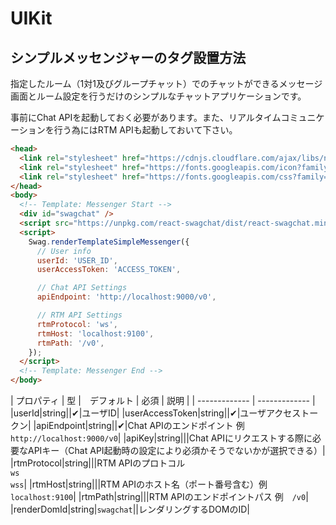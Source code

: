 # UIKit

## シンプルメッセンジャーのタグ設置方法

指定したルーム（1対1及びグループチャット）でのチャットができるメッセージ画面とルーム設定を行うだけのシンプルなチャットアプリケーションです。

事前にChat APIを起動しておく必要があります。また、リアルタイムコミュニケーションを行う為にはRTM APIも起動しておいて下さい。

```html
<head>
  <link rel="stylesheet" href="https://cdnjs.cloudflare.com/ajax/libs/normalize/7.0.0/normalize.min.css" type="text/css" media="all">
  <link rel="stylesheet" href="https://fonts.googleapis.com/icon?family=Material+Icons" type="text/css" media="all">
  <link rel="stylesheet" href="https://fonts.googleapis.com/css?family=Roboto" type="text/css" media="all">
</head>
<body>
  <!-- Template: Messenger Start -->
  <div id="swagchat" />
  <script src="https://unpkg.com/react-swagchat/dist/react-swagchat.min.js"></script>
  <script>
    Swag.renderTemplateSimpleMessenger({
      // User info
      userId: 'USER_ID',
      userAccessToken: 'ACCESS_TOKEN',

      // Chat API Settings
      apiEndpoint: 'http://localhost:9000/v0',

      // RTM API Settings
      rtmProtocol: 'ws',
      rtmHost: 'localhost:9100',
      rtmPath: '/v0',
    });
  </script>
  <!-- Template: Messenger End -->
</body>
```


| プロパティ | 型 |　デフォルト | 必須 | 説明 |
| ------------- | ------------- |
|userId|string||✔|ユーザID|
|userAccessToken|string||✔|ユーザアクセストークン|
|apiEndpoint|string||✔|Chat APIのエンドポイント <span class="property-example">例　`http://localhost:9000/v0`</span>|
|apiKey|string|||Chat APIにリクエストする際に必要なAPIキー（Chat API起動時の設定により必須かそうでないかが選択できる）|
|rtmProtocol|string|||RTM APIのプロトコル<br />`ws`<br />`wss`|
|rtmHost|string|||RTM APIのホスト名（ポート番号含む）<span class="property-example">例　`localhost:9100`</span>|
|rtmPath|string|||RTM APIのエンドポイントパス <span class="property-example">例　`/v0`</span>|
|renderDomId|string|`swagchat`||レンダリングするDOMのID|
